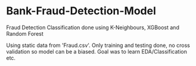 # Bank-Fraud-Detection-Model
Fraud Detection Classification done using K-Neighbours, XGBoost and Random Forest

Using static data from 'Fraud.csv'. Only training and testing done, no cross validation so model can be a biased. Goal was to learn EDA/Classification etc.
